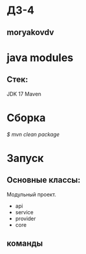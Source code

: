# ДЗ-4
## moryakovdv

# java modules



## Стек:
JDK 17
Maven

# Сборка
*$ mvn clean package*

# Запуск

## Оcновные классы:
Модульный проект.  
- api
- service
- provider
- core 

## команды


